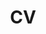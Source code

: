---
title: "CV"
layout: "cv"
aliases:
  - /en/resume
resume:
  name: "Justin Hung-Shin Lin"
  email: "justin.linhs@pm.me"
  github: "https://github.com/lancatlin"
  website: "https://wancat.cc"

  education:
    - school: "Monash University"
      department: "Bachelor of Computer Science"
      school_url: "https://monash.edu"
      period: "2025 - 2027 (expected)"
    - school: "National Taipei University of Technology"
      department: "Associate of Engineering (Intelligent Automation Engineering)"
      school_url: "https://www-en.ntut.edu.tw/"
      department_url: "https://iae.ntut.edu.tw/index.php?Lang=en"
      period: "2019 - 2024"

  honors:
    - title: "International ICT Innovative Services Awards 2023"
      url: "https://innoserve.tca.org.tw/"
      content: |
        **2nd Place** in the competition with the project [Linux Odyssey](https://linuxodyssey.xyz)
    - title: "g0v sch001 4th Project Incubation Competition 2023"
      url: "https://sch001.g0v.tw/dash/brd/sch001-2023/list"
      content: |
        **Top prize** in the competition with the project [Linux Odyssey](https://linuxodyssey.xyz)
    - title: "Creative Competition in Mechatronics, Artificial Intelligence & Electric Vehicle for Higher Education Institutes 2021"
      url: "https://www.chengde.org.tw/"
      content: |
        **Honorable mention** with the project EyeDrone

  work_experiences:
    - company: "2577 Full Lucky"
      company_url: "https://2577.com.tw"
      position: "Backend Developer"
      type: "freelance"
      location: "Taipei (Remote)"
      period: "May 2024 - Oct. 2024"
      tech: "TypeScript, VueJS, Koa, Zod, Prisma, Swagger, PostgreSQL, GitHub Action, Google Cloud"
      content: |
        - Developed a web-based staffing system for scheduling, attendance, and leave management. ([2577.com.tw](https://2577.com.tw))
        - Enabled real-time employee attendance reporting for supervisor visibility.
        - Implemented customizable work schedules, leave quotas, and annual leave calculation methods.
        - Built RESTful APIs using TypeScript, Koa, Prisma, Zod, and Swagger for documentation.
        - Ensured reliability through Jest testing and deployed to Google App Engine with CI/CD.
    - company: "LikeCoin"
      company_url: "https://about.like.co"
      position: "Fullstack Developer"
      location: "Global (Remote)"
      period: "Mar. 2022 - Aug. 2022"
      tech: "Go, PostgreSQL, VueJS, NuxtJS, Discord Bot"
      content: |
        - [LikeChain Indexer](https://github.com/likecoin/likecoin-chain-tx-indexer): Indexes on-chain data into a database and provides a SQL-based API. Golang, Gin, PostgreSQL.
        - [ISCN Browser](https://github.com/likecoin/iscn-browser): Browses ISCN records on the LikeCoin chain. NuxtJS, Web3.
        - [LikeCoin Discord Bot](https://github.com/likecoin/likecoin-discord-bot): Donates LIKE to a message, publishes a message to depub.space in Discord. NodeJS, NuxtJS, Web3.
        - [NFT Dashboard](https://github.com/likecoin/likecoin-nft-dashboard): A dashboard for NFT statistics on the LikeCoin chain. VueJS, Web3.

    - company: "IBM"
      company_url: "https://ibm.com"
      position: "Backend Developer Intern"
      location: "Taipei, Taiwan"
      period: "Nov. 2021 - Feb. 2022"
      content: |
        - A deep-learning-based, untranslated hard-coded string detection tool.
        - Set up a Jenkins CI/CD workflow for a NodeJS and AngularJS project.
        - Automatically published GitHub releases with compiled executable files by Git tag.

  projects:
    - name: "LinuxOdyssey.xyz"
      url: "https://linuxodyssey.xyz"
      role: "Team Leader / Fullstack Developer / DevOps Engineer"
      period: "Jul. 2023 - Present"
      tech: "TypeScript / VueJS / Docker / MongoDB / WebSocket / TailwindCSS"
      description: "An interactive terminal teaching website tailored for beginners in programming and Linux, introducing a gamified learning experience to turn Linux command learning into an engaging activity."
      achievements:
        - "Provides a Docker-based development environment for users to practice Linux commands without installing Linux. Uses WebSocket to implement a real-time terminal on the website."
        - "Managed DevOps workflows with GitHub Actions for continuous integration and deployment, maintaining high code quality and facilitating agile development practices."
        - "Tested by 180 junior high students who had no experience in programming or Linux. 60% of them were able to use the terminal to complete the tasks without any help."

    - name: "EyeDrone"
      url: ""
      role: ""
      period: "May. 2021 - Nov. 2021"
      tech: "Python / Django / ReactJS / Scikit-Learn"
      description: "A water pollution analyzing system using drones and multispectrometers."
      achievements:
        - "Using the photos taken by drones to build a pollution model."
        - "Developed the RESTful API to integrate the image processing algorithm and database."

    - name: "indieveloper (indie.tw)"
      url: "https://indie.tw"
      role: ""
      period: "Jan. 2023 - Present"
      tech: "YouTube"
      description: "A YouTube channel promoting free and open-source software and self-hosting."
      achievements:
        - "Empowers everyone with the ability to set up their own server."
        - "Achieved over 4,000 subscriptions within the first month."

  special_experiences:
    - title: "Liker.Social"
      url: "https://liker.social"
      role: "Founder & Executive Director"
      period: "Jan. 2020 - Apr. 2021"
      description: "Social Platform for the LikeCoin Community"
      content: |
        - Raised $100K in LikeCoin to start up a Mastodon instance for the LikeCoin community.
        - 1.8K registered users.
        - Now maintained by team

  publications:
    - title: "A Effective Algorithm for Skew Correction in Text Images"
      url: "https://ieeexplore.ieee.org/document/9605083"
      authors: "C. -T. Chuang and H. -S. Lin"
      conference: "2021 International Conference on Fuzzy Theory and Its Applications (iFUZZY)"
      year: "2021"
      pages: "1-5"
      doi: "10.1109/iFUZZY53132.2021.9605083"

  skills:
    languages: "TypeScript, JavaScript, Go, Python"
    frameworks: "Vue, React, Nuxt, Django, TensorFlow"
    databases: "PostgreSQL, MySQL, MongoDB"
    devops: "GitHub Actions, Linux, Docker, Jenkins, Proxmox"
--- 